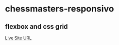 # chessmasters-responsivo

## flexbox and css grid

<a href="https://superb-froyo-a5b81c.netlify.app" target="_blank">Live Site URL</a>
